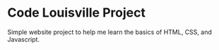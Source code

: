 # Code Louisville Project
Simple website project to help me learn the basics of HTML, CSS, and Javascript.
